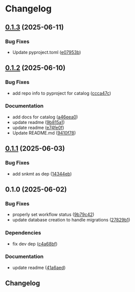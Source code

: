 # Changelog

## [0.1.3](https://github.com/cademirch/snakemake-logger-plugin-snkmt/compare/v0.1.2...v0.1.3) (2025-06-11)


### Bug Fixes

* Update pyproject.toml ([e07953b](https://github.com/cademirch/snakemake-logger-plugin-snkmt/commit/e07953b589bb17b3fd4ca9f27e94448b0c14b9e1))

## [0.1.2](https://github.com/cademirch/snakemake-logger-plugin-snkmt/compare/v0.1.1...v0.1.2) (2025-06-10)


### Bug Fixes

* add repo info to pyproject for catalog ([ccca47c](https://github.com/cademirch/snakemake-logger-plugin-snkmt/commit/ccca47caf47e7ee4cece8863a8c81d81625469c6))


### Documentation

* add docs for catalog ([a46eea0](https://github.com/cademirch/snakemake-logger-plugin-snkmt/commit/a46eea0ae721636a461536adf5fe2727c0d3568e))
* update readme ([9b815a1](https://github.com/cademirch/snakemake-logger-plugin-snkmt/commit/9b815a19370692e05a1356765ba6c3d8570c940d))
* update readme ([e74fe0f](https://github.com/cademirch/snakemake-logger-plugin-snkmt/commit/e74fe0f72f0e0b00d45161edbccd1ac8f06cbd95))
* Update README.md ([9410f78](https://github.com/cademirch/snakemake-logger-plugin-snkmt/commit/9410f782c50a6d93d9b3428ed1142f71313f1b52))

## [0.1.1](https://github.com/cademirch/snakemake-logger-plugin-snkmt/compare/v0.1.0...v0.1.1) (2025-06-03)


### Bug Fixes

* add snkmt as dep ([14344eb](https://github.com/cademirch/snakemake-logger-plugin-snkmt/commit/14344eb6408bc7f814f4566e2f7895b6b45147ce))

## 0.1.0 (2025-06-02)


### Bug Fixes

* properly set workflow status ([9b79c42](https://github.com/cademirch/snakemake-logger-plugin-snkmt/commit/9b79c42f89699cad8cd69ed49bf690766fa5d80a))
* update database creation to handle migrations ([27829b1](https://github.com/cademirch/snakemake-logger-plugin-snkmt/commit/27829b11fb4ee603e2b4d7432f279e3c2a725934))


### Dependencies

* fix dev dep ([c4a68bf](https://github.com/cademirch/snakemake-logger-plugin-snkmt/commit/c4a68bf501860f577e3ca37d4d3a510ba47a8c36))


### Documentation

* update readme ([41a6aed](https://github.com/cademirch/snakemake-logger-plugin-snkmt/commit/41a6aed19b4a06acf55edf5de667c2fe28fd231e))

## Changelog
